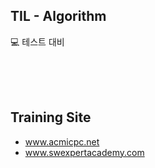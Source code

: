 ## TIL - Algorithm
:computer: 테스트 대비
<br/><br/>

<br/><br/>
## Training Site
- www.acmicpc.net<br/>
- www.swexpertacademy.com
